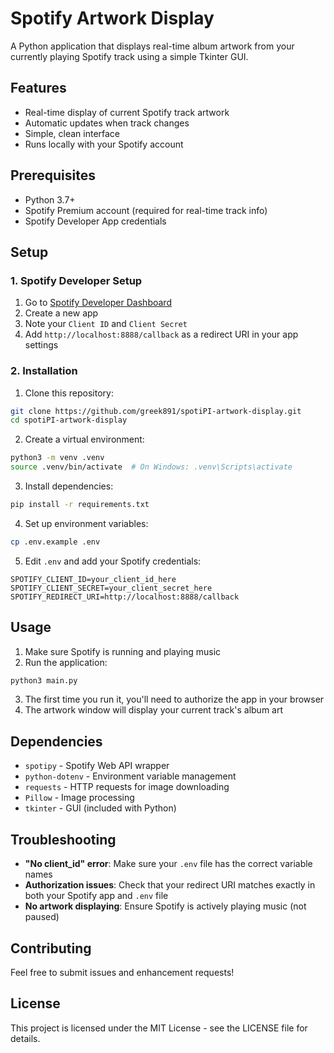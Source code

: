 # Spotify Artwork Display

A Python application that displays real-time album artwork from your currently playing Spotify track using a simple Tkinter GUI.

## Features

- Real-time display of current Spotify track artwork
- Automatic updates when track changes
- Simple, clean interface
- Runs locally with your Spotify account

## Prerequisites

- Python 3.7+
- Spotify Premium account (required for real-time track info)
- Spotify Developer App credentials

## Setup

### 1. Spotify Developer Setup

1. Go to [Spotify Developer Dashboard](https://developer.spotify.com/dashboard)
2. Create a new app
3. Note your `Client ID` and `Client Secret`
4. Add `http://localhost:8888/callback` as a redirect URI in your app settings

### 2. Installation

1. Clone this repository:
```bash
git clone https://github.com/greek891/spotiPI-artwork-display.git
cd spotiPI-artwork-display
```

2. Create a virtual environment:
```bash
python3 -m venv .venv
source .venv/bin/activate  # On Windows: .venv\Scripts\activate
```

3. Install dependencies:
```bash
pip install -r requirements.txt
```

4. Set up environment variables:
```bash
cp .env.example .env
```

5. Edit `.env` and add your Spotify credentials:
```
SPOTIFY_CLIENT_ID=your_client_id_here
SPOTIFY_CLIENT_SECRET=your_client_secret_here
SPOTIFY_REDIRECT_URI=http://localhost:8888/callback
```

## Usage

1. Make sure Spotify is running and playing music
2. Run the application:
```bash
python3 main.py
```
3. The first time you run it, you'll need to authorize the app in your browser
4. The artwork window will display your current track's album art

## Dependencies

- `spotipy` - Spotify Web API wrapper
- `python-dotenv` - Environment variable management
- `requests` - HTTP requests for image downloading
- `Pillow` - Image processing
- `tkinter` - GUI (included with Python)

## Troubleshooting

- **"No client_id" error**: Make sure your `.env` file has the correct variable names
- **Authorization issues**: Check that your redirect URI matches exactly in both your Spotify app and `.env` file
- **No artwork displaying**: Ensure Spotify is actively playing music (not paused)

## Contributing

Feel free to submit issues and enhancement requests!

## License

This project is licensed under the MIT License - see the LICENSE file for details.
